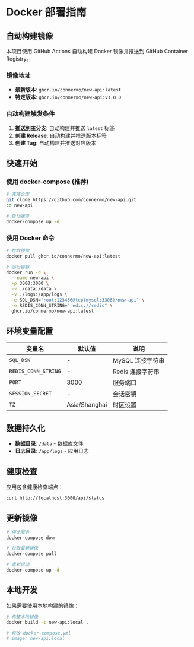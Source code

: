 # Docker 部署指南

## 自动构建镜像

本项目使用 GitHub Actions 自动构建 Docker 镜像并推送到 GitHub Container Registry。

### 镜像地址

- **最新版本**: `ghcr.io/connermo/new-api:latest`
- **特定版本**: `ghcr.io/connermo/new-api:v1.0.0`

### 自动构建触发条件

1. **推送到主分支**: 自动构建并推送 `latest` 标签
2. **创建 Release**: 自动构建并推送版本标签
3. **创建 Tag**: 自动构建并推送对应版本

## 快速开始

### 使用 docker-compose (推荐)

```bash
# 克隆仓库
git clone https://github.com/connermo/new-api.git
cd new-api

# 启动服务
docker-compose up -d
```

### 使用 Docker 命令

```bash
# 拉取镜像
docker pull ghcr.io/connermo/new-api:latest

# 运行容器
docker run -d \
  --name new-api \
  -p 3000:3000 \
  -v ./data:/data \
  -v ./logs:/app/logs \
  -e SQL_DSN="root:123456@tcp(mysql:3306)/new-api" \
  -e REDIS_CONN_STRING="redis://redis" \
  ghcr.io/connermo/new-api:latest
```

## 环境变量配置

| 变量名 | 默认值 | 说明 |
|--------|--------|------|
| `SQL_DSN` | - | MySQL 连接字符串 |
| `REDIS_CONN_STRING` | - | Redis 连接字符串 |
| `PORT` | 3000 | 服务端口 |
| `SESSION_SECRET` | - | 会话密钥 |
| `TZ` | Asia/Shanghai | 时区设置 |

## 数据持久化

- **数据目录**: `/data` - 数据库文件
- **日志目录**: `/app/logs` - 应用日志

## 健康检查

应用包含健康检查端点：

```bash
curl http://localhost:3000/api/status
```

## 更新镜像

```bash
# 停止服务
docker-compose down

# 拉取最新镜像
docker-compose pull

# 重新启动
docker-compose up -d
```

## 本地开发

如果需要使用本地构建的镜像：

```bash
# 构建本地镜像
docker build -t new-api:local .

# 修改 docker-compose.yml
# image: new-api:local
``` 